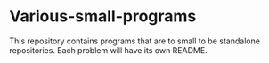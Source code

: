 # Various-small-programs

This repository contains programs that are to small to be standalone repositories.
Each problem will have its own README.
